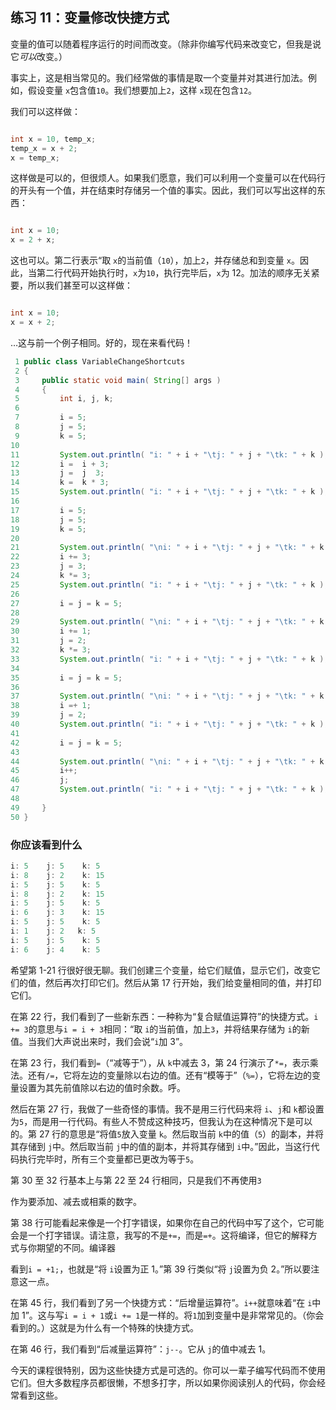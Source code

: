 ## 练习 11：变量修改快捷方式

变量的值可以随着程序运行的时间而改变。（除非你编写代码来改变它，但我是说它*可以*改变。）

事实上，这是相当常见的。我们经常做的事情是取一个变量并对其进行加法。例如，假设变量 `x`包含值`10`。我们想要加上`2`，这样 `x`现在包含`12`。

我们可以这样做：

```java

int x = 10, temp_x; 
temp_x = x + 2;
x = temp_x;
```

这样做是可以的，但很烦人。如果我们愿意，我们可以利用一个变量可以在代码行的开头有一个值，并在结束时存储另一个值的事实。因此，我们可以写出这样的东西：

```java

int x = 10; 
x = 2 + x;
```

这也可以。第二行表示“取 `x`的当前值（`10`），加上`2`，并存储总和到变量 `x`。因此，当第二行代码开始执行时，`x`为`10`，执行完毕后，`x`为 12。加法的顺序无关紧要，所以我们甚至可以这样做：

```java

int x = 10; 
x = x + 2;
```

…这与前一个例子相同。好的，现在来看代码！

```java
 1 public class VariableChangeShortcuts
 2 {
 3     public static void main( String[] args )
 4     {
 5         int i, j, k;
 6 
 7         i = 5;
 8         j = 5;
 9         k = 5;
10 
11         System.out.println( "i: " + i + "\tj: " + j + "\tk: " + k );
12         i =  i + 3;
13         j =  j ­ 3;
14         k =  k * 3;
15         System.out.println( "i: " + i + "\tj: " + j + "\tk: " + k );
16 
17         i = 5;
18         j = 5;
19         k = 5;
20 
21         System.out.println( "\ni: " + i + "\tj: " + j + "\tk: " + k );
22         i += 3;
23         j ­= 3;
24         k *= 3;
25         System.out.println( "i: " + i + "\tj: " + j + "\tk: " + k );
26 
27         i = j = k = 5;
28 
29         System.out.println( "\ni: " + i + "\tj: " + j + "\tk: " + k );
30         i += 1;
31         j ­= 2;
32         k *= 3;
33         System.out.println( "i: " + i + "\tj: " + j + "\tk: " + k );
34 
35         i = j = k = 5;
36 
37         System.out.println( "\ni: " + i + "\tj: " + j + "\tk: " + k );
38         i =+ 1;
39         j =­ 2;
40         System.out.println( "i: " + i + "\tj: " + j + "\tk: " + k );
41 
42         i = j = k = 5;
43 
44         System.out.println( "\ni: " + i + "\tj: " + j + "\tk: " + k );
45         i++;
46         j­­;
47         System.out.println( "i: " + i + "\tj: " + j + "\tk: " + k );
48 
49     }
50 }
```




### 你应该看到什么

```java
i: 5    j: 5    k: 5
i: 8    j: 2    k: 15
i: 5    j: 5    k: 5
i: 8    j: 2    k: 15
i: 5    j: 5    k: 5
i: 6    j: 3    k: 15
i: 5    j: 5    k: 5
i: 1    j: ­2   k: 5
i: 5    j: 5    k: 5
i: 6    j: 4    k: 5
```

希望第 1-21 行很好很无聊。我们创建三个变量，给它们赋值，显示它们，改变它们的值，然后再次打印它们。然后从第 17 行开始，我们给变量相同的值，并打印它们。

在第 22 行，我们看到了一些新东西：一种称为“复合赋值运算符”的快捷方式。`i += 3`的意思与`i = i + 3`相同：“取 `i`的当前值，加上`3`，并将结果存储为 `i`的新值。当我们大声说出来时，我们会说“`i`加 3”。

在第 23 行，我们看到`­=`（“减等于”），从 `k`中减去 3，第 24 行演示了`*=`，表示乘法。还有`/=`，它将左边的变量除以右边的值。还有“模等于”（`%=`），它将左边的变量设置为其先前值除以右边的值时余数。呼。

然后在第 27 行，我做了一些奇怪的事情。我不是用三行代码来将 `i`、`j`和 `k`都设置为`5`，而是用一行代码。有些人不赞成这种技巧，但我认为在这种情况下是可以的。第 27 行的意思是“将值`5`放入变量 `k`。然后取当前 `k`中的值（`5`）的副本，并将其存储到 `j`中。然后取当前 `j`中的值的副本，并将其存储到 `i`中。”因此，当这行代码执行完毕时，所有三个变量都已更改为等于`5`。

第 30 至 32 行基本上与第 22 至 24 行相同，只是我们不再使用`3`

作为要添加、减去或相乘的数字。

第 38 行可能看起来像是一个打字错误，如果你在自己的代码中写了这个，它可能会是一个打字错误。请注意，我写的不是`+=`，而是`=+`。这将编译，但它的解释方式与你期望的不同。编译器

看到`i = +1;`，也就是“将 `i`设置为正 1。”第 39 行类似“将 `j`设置为负 2。”所以要注意这一点。

在第 45 行，我们看到了另一个快捷方式：“后增量运算符”。`i++`就意味着“在 `i`中加 1”。这与写`i = i + 1`或`i += 1`是一样的。将`1`加到变量中是非常常见的。（你会看到的。）这就是为什么有一个特殊的快捷方式。

在第 46 行，我们看到“后减量运算符”：`j--`。它从 `j`的值中减去 1。

今天的课程很特别，因为这些快捷方式是可选的。你可以一辈子编写代码而不使用它们。但大多数程序员都很懒，不想多打字，所以如果你阅读别人的代码，你会经常看到这些。

